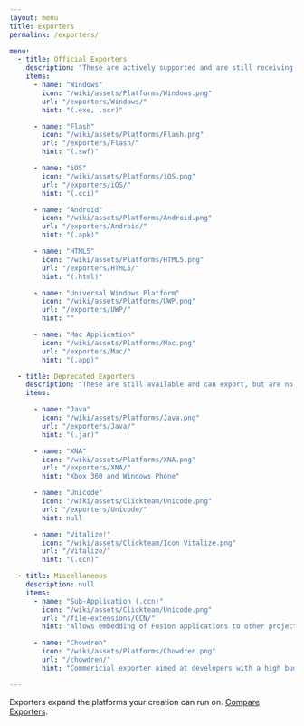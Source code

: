 ```yaml
---
layout: menu
title: Exporters
permalink: /exporters/

menu:
  - title: Official Exporters
    description: "These are actively supported and are still receiving updates."
    items:
      - name: "Windows"
        icon: "/wiki/assets/Platforms/Windows.png"
        url: "/exporters/Windows/"
        hint: "(.exe, .scr)"

      - name: "Flash"
        icon: "/wiki/assets/Platforms/Flash.png"
        url: "/exporters/Flash/"
        hint: "(.swf)"

      - name: "iOS"
        icon: "/wiki/assets/Platforms/iOS.png"
        url: "/exporters/iOS/"
        hint: "(.cci)"

      - name: "Android"
        icon: "/wiki/assets/Platforms/Android.png"
        url: "/exporters/Android/"
        hint: "(.apk)"

      - name: "HTML5"
        icon: "/wiki/assets/Platforms/HTML5.png"
        url: "/exporters/HTML5/"
        hint: "(.html)"

      - name: "Universal Windows Platform"
        icon: "/wiki/assets/Platforms/UWP.png"
        url: "/exporters/UWP/"
        hint: ""

      - name: "Mac Application"
        icon: "/wiki/assets/Platforms/Mac.png"
        url: "/exporters/Mac/"
        hint: "(.app)"

  - title: Deprecated Exporters
    description: "These are still available and can export, but are no longer receiving updates or direct support from Clickteam."
    items:

      - name: "Java"
        icon: "/wiki/assets/Platforms/Java.png"
        url: "/exporters/Java/"
        hint: "(.jar)"

      - name: "XNA"
        icon: "/wiki/assets/Platforms/XNA.png"
        url: "/exporters/XNA/"
        hint: "Xbox 360 and Windows Phone"

      - name: "Unicode"
        icon: "/wiki/assets/Clickteam/Unicode.png"
        url: "/exporters/Unicode/"
        hint: null

      - name: "Vitalize!"
        icon: "/wiki/assets/Clickteam/Icon Vitalize.png"
        url: "/Vitalize/"
        hint: "(.ccn)"

  - title: Miscellaneous
    description: null
    items:
      - name: "Sub-Application (.ccn)"
        icon: "/wiki/assets/Clickteam/Unicode.png"
        url: "/file-extensions/CCN/"
        hint: "Allows embedding of Fusion applications to other projects."

      - name: "Chowdren"
        icon: "/wiki/assets/Platforms/Chowdren.png"
        url: "/chowdren/"
        hint: "Commericial exporter aimed at developers with a high budget. This exports native code for Windows, Mac, Linux, Android, HTML5, Wii U, PlayStation 4, PlayStation Vita and Nintendo 3DS."

---
```


Exporters expand the platforms your creation can run on. [Compare Exporters](/exporters/compare).
